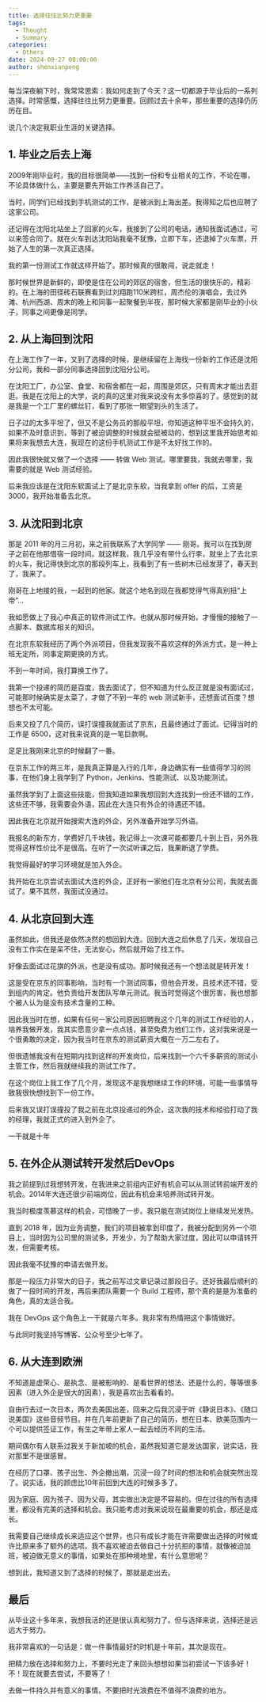 ```yaml
---
title: 选择往往比努力更重要
tags:
  - Thought
  - Summary
categories:
  - Others
date: 2024-09-27 00:00:00
author: shenxianpeng
---
```


每当深夜躺下时，我常常思索：我如何走到了今天？这一切都源于毕业后的一系列选择。时常感慨，选择往往比努力更重要。回顾过去十余年，那些重要的选择仍历历在目。

说几个决定我职业生涯的关键选择。

## 1. 毕业之后去上海

2009年刚毕业时，我的目标很简单——找到一份和专业相关的工作，不论在哪，不论具体做什么，主要是要先开始工作养活自己了。

当时，同学们已经找到手机测试的工作，是被派到上海出差。我得知之后也应聘了这家公司。

还记得在沈阳北站坐上了回家的火车，我接到了公司的电话，通知我面试通过，可以来签合同了。就在火车到达沈阳站我毫不犹豫，立即下车，还退掉了火车票，开始了人生的第一次真正选择。

我的第一份测试工作就这样开始了。那时候真的很敢闯，说走就走！

那时候世界是新鲜的，即使是住在公司的郊区的宿舍，但生活的很快乐的，精彩的。在上海的田径砖石联赛看到过刘翔跑110米跨栏，周杰伦的演唱会，去过外滩、杭州西湖、周末的晚上和同事一起聚餐到半夜，那时候大家都是刚毕业的小伙子，同事之间更像是同学。

## 2. 从上海回到沈阳

在上海工作了一年，又到了选择的时候，是继续留在上海找一份新的工作还是沈阳分公司，我和一部分同事选择回到沈阳分公司。

在沈阳工厂，办公室、食堂、和宿舍都在一起，周围是郊区，只有周末才能出去逛逛。我是在沈阳上的大学，说的真的这里对我来说没有太多惊喜的了。感觉到的就是我是一个工厂里的螺丝钉，看到了那张一眼望到头的生活了。

日子过的太多平坦了，但又不是公务员的那般平坦，你知道这种平坦不会持久的，如果不及时意识到，等到了被迫调整的时候就会挺被动的，想到这里我开始思考如果将来我想去大连，我现在的这份手机测试工作是不太好找工作的。

因此我很快就又做了一个选择 —— 转做 Web 测试。哪里要我，我就去哪里，我需要的就是 Web 测试经验。

后来我应该是在沈阳东软面试上了是北京东软，当我拿到 offer 的后，工资是3000，我开始准备去北京。

## 3. 从沈阳到北京

那是 2011 年的月三月初，来之前我联系了大学同学 —— 刚哥。我可以在找到房子之前在他那借宿一段时间。就这样我，我几乎没有带什么行李，就坐上了去北京的火车，我记得快到北京的那段列车上，我看到了有一些树木已经发芽了，春天到了，我来了。

刚哥在上地接的我，一起到的他家。就这个地名到现在我都觉得气得真别扭“上帝”...

我如愿做上了我心中真正的软件测试工作。也就从那时候开始，才慢慢的接触了一点脚本、数据库相关的知识。

在北京东软我经历了两个外派项目，但我发现我不喜欢这样的外派方式，是一种上班无定所，同事定期更换的方式。

不到一年时间，我打算换工作了。

我第一个投递的简历是百度，我去面试了，但不知道为什么反正就是没有面试过，可能那时候确实是太菜了，才做了不到一年的 web 测试新手，还想面试百度？想想也不太可能。

后来又投了几个简历，误打误撞我就面试了京东，且最终通过了面试。记得当时的工作是 6500，这对我来说真的是一笔巨款啊。

足足比我刚来北京的时候翻了一番。

在京东工作的两三年，是我真正算是入行的几年，身边确实有一些值得学习的同事，在他们身上我学到了 Python，Jenkins、性能测试、以及功能测试。

虽然我学到了上面这些技能，但我知道如果我想回到大连找到一份还不错的工作，这些还不够，我需要会外语，因此在大连只有外企的待遇还不错。

因此我在北京就开始搜索大连的外企，另外准备开始学习外语。

我报名的新东方，学费好几千块钱，我记得上一次课可能都要几十到上百，另外我觉得这样性价比不是很高。在听了一次试听课之后，我果断退了学费。

我觉得最好的学习环境就是加入外企。

我开始在北京尝试去面试大连的外企，正好有一家他们在北京有分公司，我就去面试了。果不其然，我面试没通过。

## 4. 从北京回到大连

虽然如此，但我还是依然决然的想回到大连。回到大连之后休息了几天，发现自己没有工作实在是呆不住，无法安心，然后就开始了找工作。

好像去面试过花旗的外派，也是没有成功。那时候我还有一个想法就是转开发！

这是受在京东的同事影响，当时有一个测试同事，但他会开发，且技术还不错，受到组内的肯定。他负责给开发团队写单元测试。我当时觉得这个很厉害，我也想那个被人认为是没有技术含量的工种。

因此我当时在想，如果有任何一家公司原因招聘我这个几年的测试工作经验的人，培养我做开发，我其实愿意少拿一点点钱，甚至免费为他们工作，这对我来说是一个很勇敢的决定，因为我当时在京东的测试薪资大概在一万二左右了。

但很遗憾我没有在短期内找到这样的开发岗位，后来找到一个六千多薪资的测试小主管工作，然后我就继续我的测试工作了。

在这个岗位上我工作了几个月，发现这不是我想继续工作的环境，可能一些事情导致我很快想找到下一份工作。

后来我又误打误撞投了我之前在北京投递过的外企，这次我的技术和经验打动了我的经理，我就正式的进入到外企了。

一干就是十年

## 5. 在外企从测试转开发然后DevOps

我之前提到过我想转开发，在我进来之前组内正好有机会可以从测试转前端开发的机会。2014年大连还很少前端岗位，因此有机会来培养测试转开发。

我当时极度羡慕这样的机会，可惜晚了一步。我只能在测试岗位上继续发光发热。

直到 2018 年，因为业务调整，我们的项目被拿到印度了，我被分配到另外一个项目上，当时因为公司里的测试多，开发少，为了帮助大家过度，因此可以申请转开发，但需要考核。

因此我毫不犹豫的申请去做开发。

那是一段压力非常大的日子，我之前写过文章记录过那段日子。还好我最后顺利的做了一段时间的开发，再后来团队需要一个 Build 工程师，那个真的是是为准备的角色，真的太适合我。

我在 DevOps 这个角色上一干就是六年多。我非常有热情把这个事情做好。

与此同时我坚持写博客、公众号至少七年了。

## 6. 从大连到欧洲

不知道是虚荣心、是执念、是被影响的、是看世界的想法、还是什么的，等等很多因素（进入外企是很大的因素），我是喜欢出去看看的。

自由行去过一次日本，两次去美国出差，回来之后我沉浸于听《静说日本》、《随口说美国》这些音频节目。并在几年前更新了自己的简历，想在日本、欧美范围内一个可以提供签证工作，有生之年带上家人一起去经历不同的生活。

期间偶尔有人联系过我关于新加坡的机会，虽然我知道它是发达国家，说实话，我对那里不是很感冒。

在经历了口罩、孩子出生、外企撤出潮，沉浸一段了时间的想法和机会就突然出现了。说实话，我的顾虑比10年前回到大连的时候多多了。

因为家庭、因为孩子、因为父母，其实做出决定是不容易的。但在过往的所有选择里，都没有完美的选择和机会。我只能考虑对我来说现在最重要的机会，那还是成长。

我需要自己继续成长来适应这个世界，也只有成长才能在许需要做出选择的时候或许比原来多了额外的选项。我不喜欢被迫去做自己十分抗拒的事情，就像被迫加班，被迫做无意义的事情，如果处在那种境地里，有什么意思呢？

想到此，我知道又到了选择的时候了，那就是走出去。

## 最后

从毕业这十多年来，我想我活的还是很认真和努力了。但与选择来说，选择还是远远大于努力。

我非常喜欢的一句话是：做一件事情最好的时机是十年前，其次是现在。

把精力放在选择和努力上，不要时光走了来回头想想如果当初尝试一下该多好！不！现在就要去尝试，不要等了！

去做一件持久并有意义的事情。不要把时光浪费在不值得不浪费的地方。
